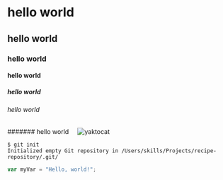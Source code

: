# hello world  
## hello world            
### hello world      
#### hello world    
##### hello world  
###### hello world        
####### hello world       
![yaktocat](https://github.com/user-attachments/assets/2ee8727e-d9a0-450d-a903-c45a50023a58)    
```
$ git init
Initialized empty Git repository in /Users/skills/Projects/recipe-repository/.git/
```
``` javascript
var myVar = "Hello, world!";
```
